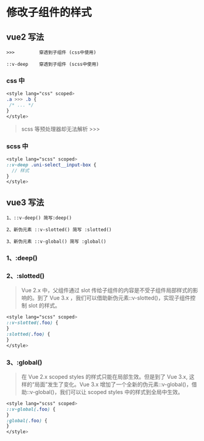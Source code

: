 # 修改子组件的样式

## vue2 写法

```
>>>         穿透到子组件 (css中使用)

::v-deep    穿透到子组件 (scss中使用)

```

### css 中

```css
<style lang="css" scoped>
.a >>> .b {
 /* ... */
}
</style>
```

> scss 等预处理器却无法解析 >>>

### scss 中

```scss
<style lang="scss" scoped>
::v-deep .uni-select__input-box {
  // 样式
}
</style>
```

## vue3 写法

```
1、::v-deep() 简写:deep()

2、新伪元素 ::v-slotted() 简写 :slotted()

3、新伪元素 ::v-global() 简写 :global()
```

### 1、:deep()

<style lang="scss" scoped>
```scss
.a{
    ::v-deep(.b) {
      /* ... */
     }
    :deep(.c){}
}
```
</style>

### 2、:slotted()

> Vue 2.x 中，父组件通过 slot 传给子组件的内容是不受子组件局部样式的影响的。到了 Vue 3.x ，我们可以借助新伪元素::v-slotted()，实现子组件控制 slot 的样式。

```scss
<style lang="scss" scoped>
::v-slotted(.foo) {
}
:slotted(.foo) {
}
</style>
```

### 3、:global()

> 在 Vue 2.x scoped styles 的样式只能在局部生效。但是到了 Vue 3.x, 这样的“局面”发生了变化。Vue 3.x 增加了一个全新的伪元素::v-global()，借助::v-global()，我们可以让 scoped styles 中的样式到全局中生效。

```scss
<style lang="scss" scoped>
::v-global(.foo) {
}
:global(.foo) {
}
</style>
```
